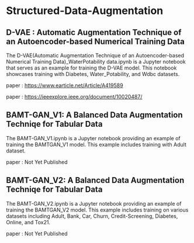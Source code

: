 # Structured-Data-Augmentation

## D-VAE : Automatic Augmentation Technique of an Autoencoder-based Numerical Training Data

The D-VAE(Automatic Augmentation Technique of an Autoencoder-based Numerical Training Data)_WaterPotability data.ipynb is a Jupyter notebook that serves as an example for training the D-VAE model. This notebook showcases training with Diabetes, Water_Potability, and Wdbc datasets.


paper : https://www.earticle.net/Article/A419589


paper : https://ieeexplore.ieee.org/document/10020487/



## BAMT-GAN_V1:  A Balanced Data Augmentation Techniqe for Tabular Data

The BAMT-GAN_V1.ipynb is a Jupyter notebook providing an example of training the BAMTGAN_V1 model. This example includes training with Adult dataset.

paper : Not Yet Published



## BAMT-GAN_V2:  A Balanced Data Augmentation Techniqe for Tabular Data


The BAMT-GAN_V2.ipynb is a Jupyter notebook providing an example of training the BAMTGAN_V2 model. This example includes training on various datasets including Adult, Bank, Car, Churn, Credit-Screening, Diabetes, Online, and Tox21.


paper : Not Yet Published
